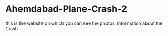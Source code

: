 # Ahemdabad-Plane-Crash-2
this is the website on which you can see the photos, Information about the Crash
